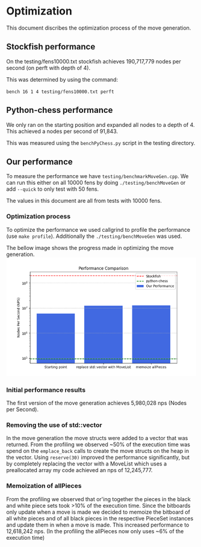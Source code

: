 # Optimization

This document discribes the optimization process of the move generation.

## Stockfish performance

On the testing/fens10000.txt stockfish achieves 190,717,779 nodes per second (on perft with depth of 4).

This was determined by using the command:

`bench 16 1 4 testing/fens10000.txt perft`

## Python-chess performance

We only ran on the starting position and expanded all nodes to a depth of 4.
This achieved a nodes per second of 91,843.

This was measured using the `benchPyChess.py` script in the testing directory.

## Our performance

To measure the performance we have `testing/benchmarkMoveGen.cpp`.
We can run this either on all 10000 fens by doing `./testing/benchMoveGen` or add `--quick` to only test with 50 fens.

The values in this document are all from tests with 10000 fens.

### Optimization process

To optimize the performance we used callgrind to profile the performance (use `make profile`). Additionally the `./testing/benchMoveGen` was used.

The bellow image shows the progress made in optimizing the move generation.
![image](performanceProgress.png)

### Initial performance results

The first version of the move generation achieves 5,980,028 nps (Nodes per Second).

### Removing the use of std::vector

In the move generation the move structs were added to a vector that was returned. From the profiling we observed ~50% of the execution time was spend on the `emplace_back` calls to create the move structs on the heap in the vector.
Using `reserve(30)` improved the performance significantly, but by completely replacing the vector with a MoveList which uses a preallocated array my code achieved an nps of 12,245,777.

### Memoization of allPieces

From the profiling we observed that or'ing together the pieces in the black and white piece sets took >10% of the execution time. Since the bitboards only update when a move is made we decided to memoize the bitboard of all white pieces and of all black pieces in the respective PieceSet instances and update them in when a move is made. 
This increased performance to 12,618,242 nps. (In the profiling the allPieces now only uses ~6% of the execution time)